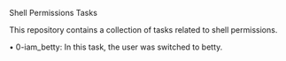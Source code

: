 Shell Permissions Tasks

This repository contains a collection of tasks related to shell permissions.

• 0-iam_betty: In this task, the user was switched to betty.